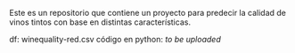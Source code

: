 Este es un repositorio que contiene un proyecto para predecir la calidad de vinos tintos con base en distintas características.

df: winequality-red.csv
código en python: *to be uploaded*
